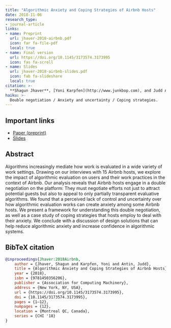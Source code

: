 ```yaml
---
title: "Algorithmic Anxiety and Coping Strategies of Airbnb Hosts"
date: 2018-11-06
research_type: 
- journal-article
links:
- name: Preprint
  url: jhaver-2018-airbnb.pdf
  icon: far fa-file-pdf
  local: true
- name: Final version
  url: https://doi.org/10.1145/3173574.3173995
  icon: fas fa-scroll
- name: Slides
  url: jhaver-2018-airbnb-slides.pdf
  icon: fab fa-slideshare
  local: true    
citation: >-
  **Shagun Jhaver**, [Yoni Karpfen](http://www.junkbop.com), and Judd Antin (2018), “Algorithmic Anxiety and Coping Strategies of Airbnb Hosts,” *In Proceedings of the 2018 CHI Conference on Human Factors in Computing Systems (CHI '18)*. Association for Computing Machinery, New York, NY, USA, Paper 421, 1–12. DOI: [`10.1145/3173574.3173995`](https://doi.org/10.1145/3173574.3173995) 
haiku: >-
  Double negotiation / Anxiety and uncertainty / Coping strategies.
---
```


## Important links

- [Paper (preprint)](jhaver-2018-airbnb.pdf)
- [Slides](jhaver-2018-airbnb-slides.pdf)

## Abstract

Algorithms increasingly mediate how work is evaluated in a wide variety of work settings. Drawing on our interviews with 15 Airbnb hosts, we explore the impact of algorithmic evaluation on users and their work practices in the context of Airbnb. Our analysis reveals that Airbnb hosts engage in a double negotiation on the platform: They must negotiate efforts not just to attract potential guests but also to appeal to only partially transparent evaluative algorithms. We found that a perceived lack of control and uncertainty over how algorithmic evaluation works can create anxiety among some Airbnb hosts. We present a framework for understanding this double negotiation, as well as a case study of coping strategies that hosts employ to deal with their anxiety. We conclude with a discussion of design solutions that can help reduce algorithmic anxiety and increase confidence in algorithmic systems.

## BibTeX citation

```bibtex
@inproceedings{Jhaver:2018Airbnb,
	author = {Jhaver, Shagun and Karpfen, Yoni and Antin, Judd},
	title = {Algorithmic Anxiety and Coping Strategies of Airbnb Hosts},
	year = {2018},
	isbn = {9781450356206},
	publisher = {Association for Computing Machinery},
	address = {New York, NY, USA},
	url = {https://doi.org/10.1145/3173574.3173995},
	doi = {10.1145/3173574.3173995},
	pages = {1–12},
	numpages = {12},
	location = {Montreal QC, Canada},
	series = {CHI '18}
}
```
